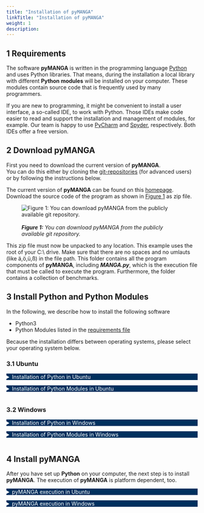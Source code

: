 ```yaml
---
title: "Installation of pyMANGA"
linkTitle: "Installation of pyMANGA"
weight: 1
description: 
---
```


<style type="text/css">
    details summary {color: white; background: #00305E; margin-bottom: 1em;}
    @media(min-width: 992px){
      details{width: 80%}
    }
</style>

## 1 Requirements 

The software **pyMANGA** is written in the programming language [Python](https://www.python.org/) and uses Python libraries. 
That means, during the installation a local library with different **Python modules** will be installed on your computer.
These modules contain source code that is frequently used by many programmers.

If you are new to programming, it might be convenient to install a user interface, a so-called IDE, to work with Python. 
Those IDEs make code easier to read and support the installation and management of modules, for example.
Our team is happy to use [PyCharm](https://www.jetbrains.com/pycharm/) and [Spyder](https://www.spyder-ide.org/), respectively.
Both IDEs offer a free version.

## 2 Download pyMANGA 

First you need to download the current version of **pyMANGA**.  
You can do this either by cloning the [git-repositories](https://github.com/pymanga/pyMANGA/ "https://github.com/pymanga/pyMANGA/") (for advanced users) or by following the instructions below.  

The current version of **pyMANGA** can be found on this [homepage](https://github.com/pymanga/pyMANGA/ "https://github.com/pymanga/pyMANGA/").
Download the source code of the program as shown in <a href="/docs/getting_started/installation/#Figure_1">Figure 1</a> as zip file.

<figure class="alert">
     <img id="Figure_1" src="/pictures/getting_started/installation_of_pymanga/download_pymanga_ubuntu.png" title="Figure 1: You can download pyMANGA from the publicly available git repository.">
	 <figcaption>
     	<i><br><strong>Figure 1:</strong> You can download pyMANGA from the publicly available git repository.</i>
     </figcaption>
</figure>

This zip file must now be unpacked to any location. This example uses the root of your C:\ drive.
Make sure that there are no spaces and no umlauts (like ä,ö,ü,ß) in the file path.
This folder contains all the program components of **pyMANGA**, including ***MANGA.py***, which is the execution file that must be called to execute the program.
Furthermore, the folder contains a collection of benchmarks.

## 3 Install Python and Python Modules

In the following, we describe how to install the following software

- Python3
- Python Modules listed in the [requirements file](https://github.com/pymanga/pyMANGA/blob/master/requirements.txt)

Because the installation differs between operating systems, please select your operating system below.

### 3.1 Ubuntu

<details>
<summary>Installation of Python in Ubuntu</summary>

**Ubuntu 18.04** includes a first installation of (**Python 2** and) **Python 3** by default.
In order to check which version is currently on the computer, after opening a new terminal window with the key combination **"CTRL + Alt + T "**, a version query can be started with the command:

	python3 -V 

It is recommended to update the package directory of the operating system first.
To update the current version, you can use the commands 

	sudo apt update
 
and 

	sudo apt -y upgrade 

to update the whole system - and thus the **Python 3** package.
The updated version can be checked again via the command

	python3 -V

If unexpected problems occur, you can use the command

	sudo apt-get install python3

to (re)install the package.

</details>



<details>
<summary >Installation of Python Modules in Ubuntu <a name="Installation_Ubuntu"></a></summary>

In order to run **pyMANGA**, you may need to install modules that are not yet in the **Python** library but are required by pyMANGA.
Since **Python** also plays an important role in the **Ubuntu** operating system, the pre-installed library is very extensive.
Therefore, it is recommended to install the program first and to install any missing modules after the first execution of the program - **pyMANGA** will tell you which modules are needed.

If **pyMANGA** cannot yet be executed due to missing modules in the local Python library - as mentioned at the beginning - one of the missing packages is displayed in an error message.
For the installation of **Python modules**, **pip** ("Pip installs Python") is suitable.
By opening a terminal window (key combination **Ctrl + Alt + T**) and entering the command

	sudo apt-get install python3-pip

pip can be installed.

To add a **Python module** to the library with **pip** the following command must be entered into a terminal:

	pip3 install name_of_the_module

The modules needed to run **pyMANGA** are listed in the [requirements file](https://github.com/pymanga/pyMANGA/blob/master/requirements.txt). Please download the requirements file by clicking the three dots on the right hand side of the github page and select "Download".
To install all modules listed in the requirements file, you can use the following command. Don't forget to adjust the file to the requirements file according to your download location (e.g. ) 

	pip3 install -r requirements.txt

After all missing modules are installed, restart **pyMANGA**.
If all modules are installed successfully, you should get the following output:


	Traceback (most recent call last):
	  File "MANGA.py", line 26, in main
	    prj = XMLtoProject(xml_project_file=project_file)
	UnboundLocalError: local variable 'project_file' referenced before assignment
	
	During handling of the above exception, another exception occurred:
	
	Traceback (most recent call last):
	  File "MANGA.py", line 38, in <module>
	    main(sys.argv[1:])
	  File "MANGA.py", line 28, in main
	    raise UnboundLocalError('Wrong usage of pyMANGA. Type "python' +
	UnboundLocalError: Wrong usage of pyMANGA. Type "python MANGA.py -h" for additional help.


Even if you get this error message first, it means that **pyMANGA** is installed and works correctly.
The calculation of a first example setup is explained in the section  <a href="/docs/getting_started/first_applications_of_pymanga/">First Applications of **pyMANGA**</a> of this short tutorial.

</details>

### 3.2 Windows

<details>
<summary>Installation of Python in Windows</summary>

To run **pyMANGA**, you must first obtain an **interpreter** for the **Python** programming language.
An example would be **python<sup>T</sup><sup>M</sup>**.
To do this, open your browser and go to [python.org](https://www.python.org/).
In the drop-down menu under ***Download*** you will find the current release version for your operating system of **Python** (this manual describes the procedure for Windows, see <a href="/docs/getting_started/installation/#Figure_2">Figure 2</a>).

<figure class="alert">
     <img id="Figure_2" src="/pictures/getting_started/installation_of_pymanga/download_python_windows_1.jpg" title="Figure 2: Select the python version suitable for Windows on python.org.">
	 <figcaption>
     	<i><br><strong>Figure 2:</strong> Select the python version suitable for Windows on python.org.</i>
     </figcaption>
</figure>

<figure class="alert">
     <img id="Figure_3" src="/pictures/getting_started/installation_of_pymanga/download_python_windows_2.jpg" title="Figure 3: Select Python version 3.7.x from the list of available releases.">
	 <figcaption>
     	<i><br><strong>Figure 3:</strong> Select Python version 3.7.x from the list of available releases.</i>
     </figcaption>
</figure>

Execute the downloaded file (***python-3.7.7-amd64.exe***) like a normal Windows exe and install it on your computer (see <a href="/docs/getting_started/installation/#Figure_4">Figure 4</a>). 

<figure class="alert">
     <img id="Figure_4" src="/pictures/getting_started/installation_of_pymanga/installation_python_windows.jpg" title="Figure 4: Run the downloaded file and install python by following the instructions.">
	 <figcaption>
     	<i><br><strong>Figure 4:</strong> Run the downloaded file and install python by following the instructions.</i>
     </figcaption>
</figure>

This completes the **Python** installation. 
<!-- To start **pyMANGA** some additional preparations have to be made. Go to the subdirectory Preparation and select the appropriate file before your operating system. -->

</details>

<details>
<summary >Installation of Python Modules in Windows <a name="Installation_Ubuntu"></a></summary>

To install python modules, we use the **"Command Prompt"**.
You can easily find it by typing **"Command Prompt"** in the windows search window and opening it with a **mouse click**.
Since pyMANGA is a command line program, everything happens in the command prompt (see <a href="/docs/getting_started/installation/#Figure_5">Figure 5</a>).

<figure class="alert">
     <img id="Figure_5" src="/pictures/getting_started/installation_of_pymanga/open_command_prompt.jpg" title="Figure 5: Start the command prompt">
	 <figcaption>
     	<i><br><strong>Figure 5:</strong> Start the command prompt.</i>
     </figcaption>
</figure>

Now, we install all python modules that are needed to run pyMANGA. As a reminder, the [requirement file](https://github.com/pymanga/pyMANGA/blob/master/requirements.txt) lists all modules that we need to install and is included in the pyMANGA folder you downloaded earlier (<a href="/docs/getting_started/installation/#2-download-pymanga">Download pyMANGA</a>). 
In the command prompt navigate to your pyMANGA folder by using the `cd` command. If you saved the file to the root of your C:\ drive you can use the following command to navigate to the folder:  

	cd C:\pyMANGA

Pip lets us install all modules that are listed in the requirement file with one line of code. This might take a couple minutes. Type or copy the following code into the **command prompt** to start the installation (see <a href="/docs/getting_started/installation/#Figure_6">Figure 6</a>).  

	py -3.7 -m pip install -r requirements.txt

<figure class="alert">
     <img id="Figure_6" src="/pictures/getting_started/installation_of_pymanga/install_packages_windows.png" title="Figure 6: Install the needed python packages using the command prompt.">
	 <figcaption>
     	<i><br><strong>Figure 6:</strong> Install the needed python packages using the command prompt.</i>
     </figcaption>
</figure>

Note: If the prompt says that ***pip*** is not up-to-date, you can use `upgrade pip` to update it.
However, this is not mandatory.

Now the preparations for using the **compiler** are finished.

<details>
<summary>Further explanations</summary>

- `cd` is short for **change directories** and is used to navigate to a specific folder.  
- `py` means you are calling **Python**. Where `-3.7` is the version you are using.
- `-m` means you are calling a module, in this case `pip`, which is used to `install` other **modules**.
- The `-r` flag tells `pip` to read the **requirements** file and install all modules listed in it.
  
</details>

</details>

## 4 Install pyMANGA

After you have set up **Python** on your computer, the next step is to install **pyMANGA**.
The execution of **pyMANGA** is platform dependent, too.

<details>
<summary >pyMANGA execution in Ubuntu <a name="Installation_Ubuntu"></a></summary>

Open a terminal window with the key combination **Ctrl + Alt + T** and navigate to the main level of the program.
Alternatively, you can also choose the graphical way by navigating to the location via Files.
There you can open the console by right-clicking and in the menu that opens, you have to use the field "Open in Terminal" to open a terminal window, where you are already in the main level of the program.

By typing 

	python3 MANGA.py

the program will be started.

</details>


<details>
<summary>pyMANGA execution in Windows</summary>

To execute pyMANGA, open the command prompt again. If you are unsure how to open and use the command prompt, please refer to the instructions in the section [Installation of Python Modules in Windows](#32-windows). If you closed the command prompt make sure to navigate to the pyMANGA folder again (e.g. `cd C:\pyMANGA`).  
Now we can run pyMANGA and check the **help** by typing the following command:

	py MANGA.py -h

Again, `py` means Python is called, `MANGA.py` represents the file to be called, and the `-h` flag calls the help. If everything works, pyMANGA provides possible arguments and how to use them to run the program with a project file (<a href="/docs/getting_started/installation/#Figure_7">Figure 7</a>). In the <a href="/docs/getting_started/first_applications_of_pymanga/">next section</a> we will explain how to run pyMANGA with a project file.

<figure class="alert">
     <img id="Figure_7" src="/pictures/getting_started/first_applications_of_pymanga/running_pymanga.jpg" title="Figure 7: pyMANGAs console output provides an example how to use the program and how to properly input a project file.">
	 <figcaption>
     	<i><br><strong>Figure 7:</strong> pyMANGAs console output provides an example how to use the program and how to properly input a project file.</i>
     </figcaption>
</figure>

Note: To find your file path, **right-click** on the ***pyMANGA*** **folder** and go to **Properties**.
Here you will find information about the location of the folder. To access the folder, you have to add the **name** of the **folder** (e.g. `/pyMANGA`) to the file-path.

</details>